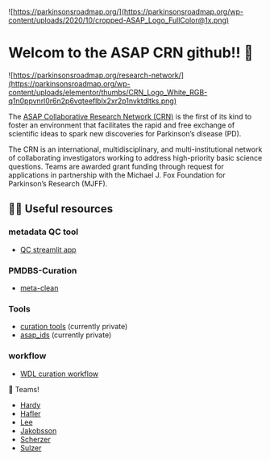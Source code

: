 ![https://parkinsonsroadmap.org/](https://parkinsonsroadmap.org/wp-content/uploads/2020/10/cropped-ASAP_Logo_FullColor@1x.png) 

# Welcom to the ASAP CRN github!! 👋

![https://parkinsonsroadmap.org/research-network/](https://parkinsonsroadmap.org/wp-content/uploads/elementor/thumbs/CRN_Logo_White_RGB-q1n0ppvnrl0r6n2p6vqteeflblx2xr2p1nvktdltks.png)

The [ASAP Collaborative Research Network (CRN)](https://parkinsonsroadmap.org/research-network/#) is the first of its kind to foster an environment that facilitates the rapid and free exchange of scientific ideas to spark new discoveries for Parkinson’s disease (PD). 

The CRN is an international, multidisciplinary, and multi-institutional network of collaborating investigators working to address high-priority basic science questions. Teams are awarded grant funding through request for applications in partnership with the Michael J. Fox Foundation for Parkinson’s Research (MJFF).


## 👩‍💻 Useful resources 

### metadata QC tool
- [QC streamlit app](https://github.com/ASAP-CRN/asap_sc_collect)
### PMDBS-Curation 
- [meta-clean](https://github.com/ergonyc/meta-clean)

### Tools
- [curation tools](https://github.com/ASAP-CRN/PMDBS-curation) (currently private)
- [asap_ids](https://github.com/jb-adams/asap-cloud-data-processing-resources) (currently private)

### workflow
- [WDL curation workflow](https://github.com/ASAP-CRN/harmonized-wf-dev)

🌈 Teams!
- [Hardy](https://parkinsonsroadmap.org/research-network/team-hardy/#)
- [Hafler](https://parkinsonsroadmap.org/research-network/team-hafler/#)
- [Lee](https://parkinsonsroadmap.org/research-network/team-lee/#)
- [Jakobsson](https://parkinsonsroadmap.org/research-network/team-jakobsson/#)
- [Scherzer](https://parkinsonsroadmap.org/research-network/team-scherzer/#)
- [Sulzer](https://parkinsonsroadmap.org/research-network/team-sulzer/#)





<!--

**Here are some ideas to get you started:**

🙋‍♀️ A short introduction - what is your organization all about?
🌈 Contribution guidelines - how can the community get involved?
👩‍💻 Useful resources - where can the community find your docs? Is there anything else the community should know?
🍿 Fun facts - what does your team eat for breakfast?
🧙 Remember, you can do mighty things with the power of [Markdown](https://docs.github.com/github/writing-on-github/getting-started-with-writing-and-formatting-on-github/basic-writing-and-formatting-syntax)
-->
